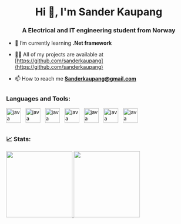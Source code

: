 
<h1 align="center">Hi 👋, I'm Sander Kaupang</h1>
<h3 align="center">A Electrical and IT engineering student from Norway</h3>



- 🌱 I’m currently learning **.Net framework**

- 👨‍💻 All of my projects are available at [https://github.com/sanderkaupang](https://github.com/sanderkaupang)

- 📫 How to reach me **Sanderkaupang@gmail.com**




## <h3 align="left">Languages and Tools:</h3>

<img align = "left" alt = "java" width="40px" style="padding-right:10px;" 
src="https://cdn.jsdelivr.net/gh/devicons/devicon/icons/csharp/csharp-original.svg" />
<img align = "left" alt = "java" width="40px" style="padding-right:10px;" 
src="https://cdn.jsdelivr.net/gh/devicons/devicon/icons/visualstudio/visualstudio-plain.svg" />
<img align = "left" alt = "java" width="40px" style="padding-right:10px;" 
src="https://cdn.jsdelivr.net/gh/devicons/devicon/icons/dotnetcore/dotnetcore-original.svg" />
<img align = "left" alt = "java" width="40px" style="padding-right:10px;" 
src="https://cdn.jsdelivr.net/gh/devicons/devicon/icons/mysql/mysql-original-wordmark.svg" />
<img align = "left" alt = "java" width="40px" style="padding-right:10px;" 
src="https://cdn.jsdelivr.net/gh/devicons/devicon/icons/python/python-original.svg" />
<img align = "left" alt = "java" width="40px" style="padding-right:10px;" 
src="https://cdn.jsdelivr.net/gh/devicons/devicon/icons/html5/html5-original-wordmark.svg" />
<img align = "left" alt = "java" width="40px" style="padding-right:10px;" 
src="https://cdn.jsdelivr.net/gh/devicons/devicon/icons/github/github-original.svg" />
<br/>
<br/>


#
<h3 align="left">📈 Stats:</h3>

<div align="left">
  <a href="https://github.com/sanderkaupang">
  <img height="180em" src="https://github-readme-stats.vercel.app/api/top-langs/?username=sanderkaupang&layout=compact&langs_count=7&theme=react&hide_border=true"/>
  <img height="180em" src="https://github-readme-stats.vercel.app/api?username=sanderkaupang&show_icons=true&theme=react&include_all_commits=true&count_private=true&hide_border=true"/>
</div>

